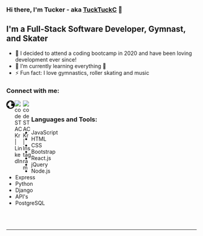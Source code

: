 ### Hi there, I'm Tucker - aka [TuckTuckC][website] 👋

## I'm a Full-Stack Software Developer, Gymnast, and Skater

- 🔭 I decided to attend a coding bootcamp in 2020 and have been loving development ever since!
- 🌱 I’m currently learning everything 🤣
- ⚡ Fun fact: I love gymnastics, roller skating and music

### Connect with me:

[<img align="left" alt="codeSTACKr.com" width="22px" src="https://raw.githubusercontent.com/iconic/open-iconic/master/svg/globe.svg" />][website]
[<img align="left" alt="codeSTACKr | LinkedIn" width="22px" src="https://cdn.jsdelivr.net/npm/simple-icons@v3/icons/linkedin.svg" />][linkedin]
[<img align="left" alt="codeSTACKr | Instagram" width="22px" src="https://cdn.jsdelivr.net/npm/simple-icons@v3/icons/instagram.svg" />][instagram]

<br />

### Languages and Tools:

- JavaScript
- HTML
- CSS
- Bootstrap
- React.js
- jQuery
- Node.js
- Express
- Python
- Django
- API's
- PostgreSQL


<br />
<br />

---

[website]: http://tuckermcraig.com
[instagram]: https://www.instagram.com/tuck_tuck_craig/
[linkedin]: https://www.linkedin.com/in/tucker-m-craig/